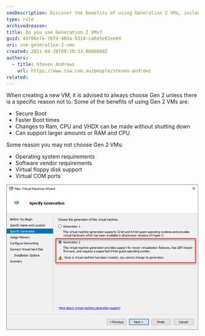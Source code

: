 ```yaml
---
seoDescription: Discover the benefits of using Generation 2 VMs, including Secure Boot, faster boot times, and more.
type: rule
archivedreason:
title: Do you use Generation 2 VMs?
guid: 4d706e7e-76fd-48da-9314-ca0a5e82ee04
uri: use-generation-2-vms
created: 2021-04-20T09:20:33.0000000Z
authors:
  - title: Steven Andrews
    url: https://www.ssw.com.au/people/steven-andrews
related:
---
```


When creating a new VM, it is advised to always choose Gen 2 unless there is a specific reason not to. Some of the benefits of using Gen 2 VMs are:

* Secure Boot
* Faster Boot times
* Changes to Ram, CPU and VHDX can be made without shutting down
* Can support larger amounts or RAM and CPU

<!--endintro-->

Some reason you may not choose Gen 2 VMs:

* Operating system requirements
* Software vendor requirements
* Virtual floppy disk support
* Virtual COM ports

![Figure: It is always best to go with Gen 2 VMs when possible](Generation-2-VMs.png)
